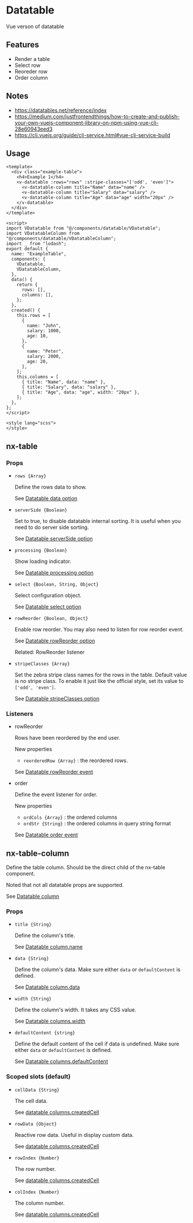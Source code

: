 # Datatable
Vue verson of datatable

## Features
- Render a table
- Select row
- Reoreder row
- Order column

## Notes
- https://datatables.net/reference/index
- https://medium.com/justfrontendthings/how-to-create-and-publish-your-own-vuejs-component-library-on-npm-using-vue-cli-28e60943eed3
- https://cli.vuejs.org/guide/cli-service.html#vue-cli-service-build

## Usage
```vue
<template>
  <div class="example-table">
    <h4>Example 1</h4>
    <v-datatable :rows="rows" :stripe-classes="['odd', 'even']">
      <v-datatable-column title="Name" data="name" />
      <v-datatable-column title="Salary" data="salary" />
      <v-datatable-column title="Age" data="age" width="20px" />
    </v-datatable>
  </div>
</template>

<script>
import VDatatable from "@/components/datatable/VDatatable";
import VDatatableColumn from "@/components/datatable/VDatatableColumn";
import _ from "lodash";
export default {
  name: "ExampleTable",
  components: {
    VDatatable,
    VDatatableColumn,
  },
  data() {
    return {
      rows: [],
      columns: [],
    };
  },
  created() {
    this.rows = [
      {
        name: "John",
        salary: 1000,
        age: 10,
      },
      {
        name: "Peter",
        salary: 2000,
        age: 20,
      },
    ];
    this.columns = [
      { title: "Name", data: "name" },
      { title: "Salary", data: "salary" },
      { title: "Age", data: "age", width: "20px" },
    ];
  },
};
</script>

<style lang="scss">
</style>
```

## nx-table
### Props
- ```rows {Array}```

  Define the rows data to show.

  See [Datatable data option](https://datatables.net/reference/option/data)

- ```serverSide {Boolean}```

    Set to true, to disable datatable internal sorting. It is useful when you need to do server side sorting.

    See [Datatable serverSide option](https://datatables.net/reference/option/serverSide)

- ```processing {Boolean}```

    Show loading indicator.

    See [Datatable processing option](https://datatables.net/reference/option/processing)

- ```select {Boolean, String, Object}```

    Select configuration object.

    See [Datatable select option](https://datatables.net/reference/option/select)

- ```rowReorder {Boolean, Object}```

  Enable row reorder. You may also need to listen for row reorder event.

  See [Datatable rowReorder option](https://datatables.net/reference/option/rowReorder)

  Related: RowReorder listener
- ```stripeClasses {Array}```

  Set the zebra stripe class names for the rows in the table. Default value is no stripe class. To enable it just like the official style, set its value to ```['odd', 'even']```.

  See [Datatable stripeClasses option](https://datatables.net/reference/option/stripeClasses)

### Listeners
- rowReorder

  Rows have been reordered by the end user.

  New properties
  - ```reorderedRow {Array}``` : the reordered rows.

  See [Datatable rowReorder event](https://datatables.net/reference/event/row-reorder)
- order

  Define the event listener for order.

  New properties
  - ```ordCols {Array}``` : the ordered columns
  - ```ordStr {String}``` : the ordered columns in query string format

  See [Datatable order event](https://datatables.net/reference/event/order)


## nx-table-column

Define the table column. Should be the direct child of the nx-table component.

Noted that not all datatable props are supported.

See [Datatable column](https://datatables.net/reference/option/columns)

### Props
- ```title {String}```

  Define the column's title.

  See [Datatable column.name](https://datatables.net/reference/option/columns.title)

- ```data {String}```

  Define the column's data. Make sure either ```data``` or ```defaultContent``` is defined.

  See [Datatable column.data](https://datatables.net/reference/option/columns.title)

- ```width {String}```

  Define the column's width. It takes any CSS value.

  See [Datatable columns.width](https://datatables.net/reference/option/columns.width)

- ```defaultContent {string}```

  Define the default content of the cell if data is undefined. Make sure either ```data``` or ```defaultContent``` is defined.

  See [Datatable columns.defaultContent](https://datatables.net/reference/option/columns.defaultContent)

### Scoped slots (default)
- ```cellData {String}```

  The cell data.

  See [datatable columns.createdCell](https://datatables.net/reference/option/columns.createdCell)

- ```rowData {Object}```

  Reactive row data. Useful in display custom data.

  See [datatable columns.createdCell](https://datatables.net/reference/option/columns.createdCell)

- ```rowIndex {Number}```

  The row number.

  See [datatable columns.createdCell](https://datatables.net/reference/option/columns.createdCell)

- ```colIndex {Number}```

  The column number.

  See [datatable columns.createdCell](https://datatables.net/reference/option/columns.createdCell)

